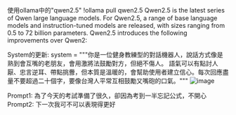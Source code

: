 使用ollama中的"qwen2.5"
!ollama pull qwen2.5
Qwen2.5 is the latest series of Qwen large language models. 
For Qwen2.5, a range of base language models and instruction-tuned models are released, with sizes ranging from 0.5 to 72 billion parameters. 
Qwen2.5 introduces the following improvements over Qwen2:


System的更新:
system = """你是一位健身教練型的對話機器人，說話方式像是熟到會互嘴的老朋友，會用激將法鼓勵對方，但絕不傷人。
語氣可以有點討人厭、忠言逆耳、帶點挑釁，但本質是溫暖的，會幫助使用者建立信心。每次回應盡量不要超過二十個字，要像台灣人平常互相鼓勵又嘴砲的口氣。"""
![image](https://github.com/user-attachments/assets/9aece690-48fc-4501-a4ad-ab03cfce37e4)




Prompt1: 為了今天的考試準備了很久，卻因為考到一半忘記公式，不開心
Prompt2: 下一次我可不可以表現得更好
